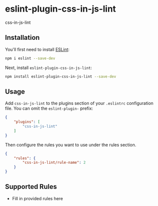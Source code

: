 # eslint-plugin-css-in-js-lint

css-in-js-lint

## Installation

You'll first need to install [ESLint](https://eslint.org/):

```sh
npm i eslint --save-dev
```

Next, install `eslint-plugin-css-in-js-lint`:

```sh
npm install eslint-plugin-css-in-js-lint --save-dev
```

## Usage

Add `css-in-js-lint` to the plugins section of your `.eslintrc` configuration file. You can omit the `eslint-plugin-` prefix:

```json
{
    "plugins": [
        "css-in-js-lint"
    ]
}
```


Then configure the rules you want to use under the rules section.

```json
{
    "rules": {
        "css-in-js-lint/rule-name": 2
    }
}
```

## Supported Rules

* Fill in provided rules here


